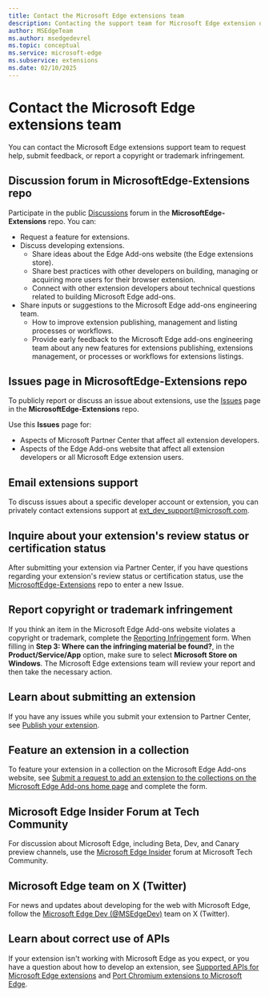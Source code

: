 ```yaml
---
title: Contact the Microsoft Edge extensions team
description: Contacting the support team for Microsoft Edge extension development.
author: MSEdgeTeam
ms.author: msedgedevrel
ms.topic: conceptual
ms.service: microsoft-edge
ms.subservice: extensions
ms.date: 02/10/2025
---
```

# Contact the Microsoft Edge extensions team

<!-- h2 sections per draft outline (July 3 2024):
Request help or submit feedback
Report copyright or trademark infringement
Log your tickets via Partner Center
Connect with Community
-->

You can contact the Microsoft Edge extensions support team to request help, submit feedback, or report a copyright or trademark infringement.


<!-- ====================================================================== -->
## Discussion forum in MicrosoftEdge-Extensions repo

Participate in the public [Discussions](https://github.com/microsoft/MicrosoftEdge-Extensions/discussions) forum in the **MicrosoftEdge-Extensions** repo.  You can:
* Request a feature for extensions.
* Discuss developing extensions.
   * Share ideas about the Edge Add-ons website (the Edge extensions store).
   * Share best practices with other developers on building, managing or acquiring more users for their browser extension.
   * Connect with other extension developers about technical questions related to building Microsoft Edge add-ons.
* Share inputs or suggestions to the Microsoft Edge add-ons engineering team.
   * How to improve extension publishing, management and listing processes or workflows.
   * Provide early feedback to the Microsoft Edge add-ons engineering team about any new features for extensions publishing, extensions management, or processes or workflows for extensions listings.
<!-- todo: trim wordcount copied from https://github.com/microsoft/MicrosoftEdge-Extensions/blob/main/README.md -->


<!-- ====================================================================== -->
## Issues page in MicrosoftEdge-Extensions repo

To publicly report or discuss an issue about extensions, use the [Issues](https://github.com/microsoft/MicrosoftEdge-Extensions/issues) page in the **MicrosoftEdge-Extensions** repo.

Use this **Issues** page for: 
* Aspects of Microsoft Partner Center that affect all extension developers.
* Aspects of the Edge Add-ons website that affect all extension developers or all Microsoft Edge extension users.


<!-- ====================================================================== -->
## Email extensions support

To discuss issues about a specific developer account or extension, you can privately contact extensions support at [ext_dev_support@microsoft.com](mailto:ext_dev_support@microsoft.com).


<!-- ====================================================================== -->
## Inquire about your extension's review status or certification status

After submitting your extension via Partner Center, if you have questions regarding your extension's review status or certification status, use the [MicrosoftEdge-Extensions](https://github.com/microsoft/MicrosoftEdge-Extensions/issues/new/choose) repo to enter a new Issue.


<!-- ====================================================================== -->
## Report copyright or trademark infringement

If you think an item in the Microsoft Edge Add-ons website violates a copyright or trademark, complete the [Reporting Infringement](https://www.microsoft.com/concern/dmca) form.  When filling in **Step 3: Where can the infringing material be found?**, in the **Product/Service/App** option, make sure to select **Microsoft Store on Windows**.  The Microsoft Edge extensions team will review your report and then take the necessary action.


<!-- ====================================================================== -->
## Learn about submitting an extension

If you have any issues while you submit your extension to Partner Center, see [Publish your extension](publish-extension.md).


<!-- ====================================================================== -->
## Feature an extension in a collection

To feature your extension in a collection on the Microsoft Edge Add-ons website, see [Submit a request to add an extension to the collections on the Microsoft Edge Add-ons home page](https://forms.office.com/Pages/ResponsePage.aspx?id=v4j5cvGGr0GRqy180BHbRw01UwyBfAxNna_1ZkP3X2VUN0lBSU1YMEU3VFY0VURRODEwSjgwU00yRy4u) and complete the form.


<!-- ====================================================================== -->
## Microsoft Edge Insider Forum at Tech Community
<!-- not specific to extensions -->

For discussion about Microsoft Edge, including Beta, Dev, and Canary preview channels, use the [Microsoft Edge Insider](https://techcommunity.microsoft.com/t5/microsoft-edge-insider/ct-p/MicrosoftEdgeInsider) forum at Microsoft Tech Community.


<!-- ====================================================================== -->
## Microsoft Edge team on X (Twitter)
<!-- not specific to extensions -->

For news and updates about developing for the web with Microsoft Edge, follow the [Microsoft Edge Dev (@MSEdgeDev)](https://twitter.com/msedgedev/) team on X (Twitter).


<!-- ====================================================================== -->
## Learn about correct use of APIs
<!-- not about contact -->

If your extension isn't working with Microsoft Edge as you expect, or you have a question about how to develop an extension, see [Supported APIs for Microsoft Edge extensions](../developer-guide/api-support.md) and [Port Chromium extensions to Microsoft Edge](../developer-guide/port-chrome-extension.md).


<!-- ====================================================================== -->
<!-- ## See also -->
<!-- todo: all links in article -->
